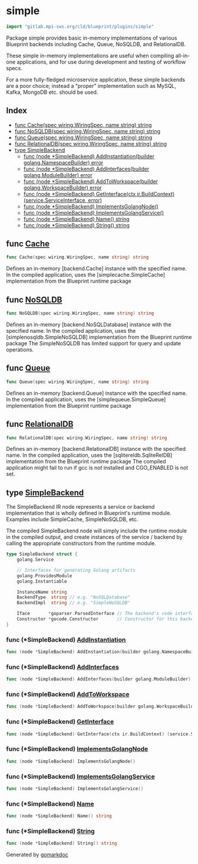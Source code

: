 <!-- Code generated by gomarkdoc. DO NOT EDIT -->

# simple

```go
import "gitlab.mpi-sws.org/cld/blueprint/plugins/simple"
```

Package simple provides basic in\-memory implementations of various Blueprint backends including Cache, Queue, NoSQLDB, and RelationalDB.

These simple in\-memory implementations are useful when compiling all\-in\-one applications, and for use during development and testing of workflow specs.

For a more fully\-fledged microservice application, these simple backends are a poor choice; instead a "proper" implementation such as MySQL, Kafka, MongoDB etc. should be used.

## Index

- [func Cache\(spec wiring.WiringSpec, name string\) string](<#Cache>)
- [func NoSQLDB\(spec wiring.WiringSpec, name string\) string](<#NoSQLDB>)
- [func Queue\(spec wiring.WiringSpec, name string\) string](<#Queue>)
- [func RelationalDB\(spec wiring.WiringSpec, name string\) string](<#RelationalDB>)
- [type SimpleBackend](<#SimpleBackend>)
  - [func \(node \*SimpleBackend\) AddInstantiation\(builder golang.NamespaceBuilder\) error](<#SimpleBackend.AddInstantiation>)
  - [func \(node \*SimpleBackend\) AddInterfaces\(builder golang.ModuleBuilder\) error](<#SimpleBackend.AddInterfaces>)
  - [func \(node \*SimpleBackend\) AddToWorkspace\(builder golang.WorkspaceBuilder\) error](<#SimpleBackend.AddToWorkspace>)
  - [func \(node \*SimpleBackend\) GetInterface\(ctx ir.BuildContext\) \(service.ServiceInterface, error\)](<#SimpleBackend.GetInterface>)
  - [func \(node \*SimpleBackend\) ImplementsGolangNode\(\)](<#SimpleBackend.ImplementsGolangNode>)
  - [func \(node \*SimpleBackend\) ImplementsGolangService\(\)](<#SimpleBackend.ImplementsGolangService>)
  - [func \(node \*SimpleBackend\) Name\(\) string](<#SimpleBackend.Name>)
  - [func \(node \*SimpleBackend\) String\(\) string](<#SimpleBackend.String>)


<a name="Cache"></a>
## func [Cache](<https://gitlab.mpi-sws.org/cld/blueprint2/blueprint/blob/main/plugins/simple/wiring.go#L38>)

```go
func Cache(spec wiring.WiringSpec, name string) string
```

Defines an in\-memory \[backend.Cache\] instance with the specified name. In the compiled application, uses the \[simplecache.SimpleCache\] implementation from the Blueprint runtime package

<a name="NoSQLDB"></a>
## func [NoSQLDB](<https://gitlab.mpi-sws.org/cld/blueprint2/blueprint/blob/main/plugins/simple/wiring.go#L19>)

```go
func NoSQLDB(spec wiring.WiringSpec, name string) string
```

Defines an in\-memory \[backend.NoSQLDatabase\] instance with the specified name. In the compiled application, uses the \[simplenosqldb.SimpleNoSQLDB\] implementation from the Blueprint runtime package The SimpleNoSQLDB has limited support for query and update operations.

<a name="Queue"></a>
## func [Queue](<https://gitlab.mpi-sws.org/cld/blueprint2/blueprint/blob/main/plugins/simple/wiring.go#L32>)

```go
func Queue(spec wiring.WiringSpec, name string) string
```

Defines an in\-memory \[backend.Queue\] instance with the specified name. In the compiled application, uses the \[simplequeue.SimpleQueue\] implementation from the Blueprint runtime package

<a name="RelationalDB"></a>
## func [RelationalDB](<https://gitlab.mpi-sws.org/cld/blueprint2/blueprint/blob/main/plugins/simple/wiring.go#L26>)

```go
func RelationalDB(spec wiring.WiringSpec, name string) string
```

Defines an in\-memory \[backend.RelationalDB\] instance with the specified name. In the compiled application, uses the \[sqlitereldb.SqliteRelDB\] implementation from the Blueprint runtime package The compiled application might fail to run if gcc is not installed and CGO\_ENABLED is not set.

<a name="SimpleBackend"></a>
## type [SimpleBackend](<https://gitlab.mpi-sws.org/cld/blueprint2/blueprint/blob/main/plugins/simple/ir.go#L21-L34>)

The SimpleBackend IR node represents a service or backend implementation that is wholly defined in Blueprint's runtime module. Examples include SimpleCache, SimpleNoSQLDB, etc.

The compiled SimpleBackend node will simply include the runtime module in the compiled output, and create instances of the service / backend by calling the appropriate constructors from the runtime module.

```go
type SimpleBackend struct {
    golang.Service

    // Interfaces for generating Golang artifacts
    golang.ProvidesModule
    golang.Instantiable

    InstanceName string
    BackendType  string // e.g. "NoSQLDatabase"
    BackendImpl  string // e.g. "SimpleNoSQLDB"

    Iface       *goparser.ParsedInterface // The backend's code interface
    Constructor *gocode.Constructor       // Constructor for this backend implementation
}
```

<a name="SimpleBackend.AddInstantiation"></a>
### func \(\*SimpleBackend\) [AddInstantiation](<https://gitlab.mpi-sws.org/cld/blueprint2/blueprint/blob/main/plugins/simple/ir.go#L86>)

```go
func (node *SimpleBackend) AddInstantiation(builder golang.NamespaceBuilder) error
```



<a name="SimpleBackend.AddInterfaces"></a>
### func \(\*SimpleBackend\) [AddInterfaces](<https://gitlab.mpi-sws.org/cld/blueprint2/blueprint/blob/main/plugins/simple/ir.go#L82>)

```go
func (node *SimpleBackend) AddInterfaces(builder golang.ModuleBuilder) error
```



<a name="SimpleBackend.AddToWorkspace"></a>
### func \(\*SimpleBackend\) [AddToWorkspace](<https://gitlab.mpi-sws.org/cld/blueprint2/blueprint/blob/main/plugins/simple/ir.go#L76>)

```go
func (node *SimpleBackend) AddToWorkspace(builder golang.WorkspaceBuilder) error
```



<a name="SimpleBackend.GetInterface"></a>
### func \(\*SimpleBackend\) [GetInterface](<https://gitlab.mpi-sws.org/cld/blueprint2/blueprint/blob/main/plugins/simple/ir.go#L72>)

```go
func (node *SimpleBackend) GetInterface(ctx ir.BuildContext) (service.ServiceInterface, error)
```



<a name="SimpleBackend.ImplementsGolangNode"></a>
### func \(\*SimpleBackend\) [ImplementsGolangNode](<https://gitlab.mpi-sws.org/cld/blueprint2/blueprint/blob/main/plugins/simple/ir.go#L100>)

```go
func (node *SimpleBackend) ImplementsGolangNode()
```



<a name="SimpleBackend.ImplementsGolangService"></a>
### func \(\*SimpleBackend\) [ImplementsGolangService](<https://gitlab.mpi-sws.org/cld/blueprint2/blueprint/blob/main/plugins/simple/ir.go#L101>)

```go
func (node *SimpleBackend) ImplementsGolangService()
```



<a name="SimpleBackend.Name"></a>
### func \(\*SimpleBackend\) [Name](<https://gitlab.mpi-sws.org/cld/blueprint2/blueprint/blob/main/plugins/simple/ir.go#L68>)

```go
func (node *SimpleBackend) Name() string
```



<a name="SimpleBackend.String"></a>
### func \(\*SimpleBackend\) [String](<https://gitlab.mpi-sws.org/cld/blueprint2/blueprint/blob/main/plugins/simple/ir.go#L96>)

```go
func (node *SimpleBackend) String() string
```



Generated by [gomarkdoc](<https://github.com/princjef/gomarkdoc>)
